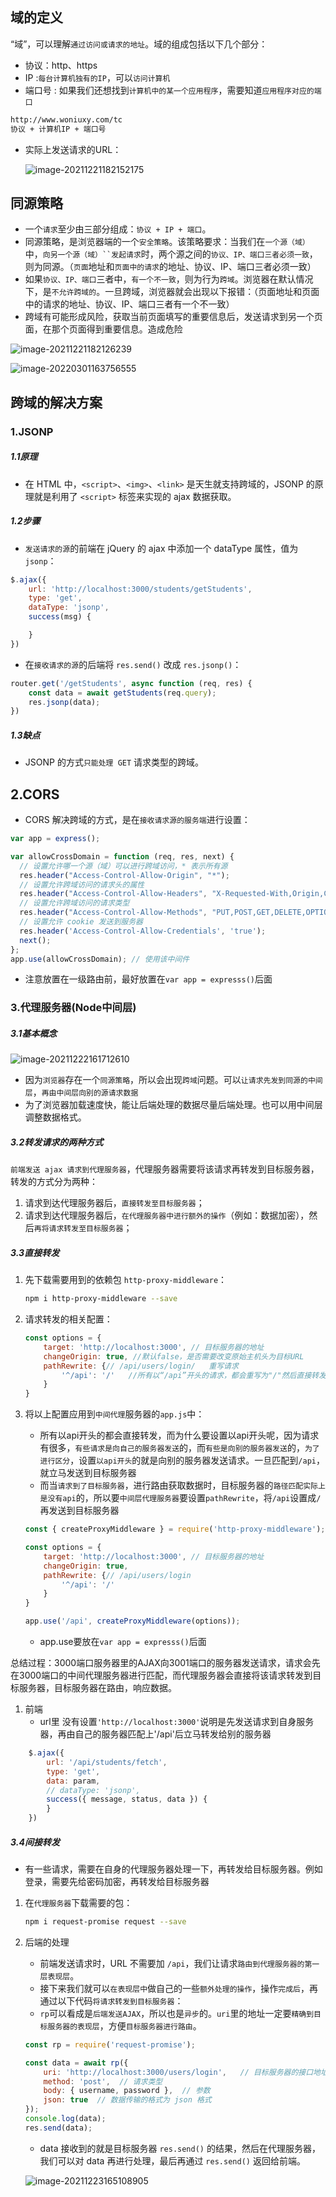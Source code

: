 ## 域的定义

“域”，可以理解`通过访问或请求的地址`。域的组成包括以下几个部分：

- 协议：http、https
- IP     :`每台计算机独有的IP`，可以`访问计算机`
- 端口号  : 如果我们还想找到`计算机中的某一个应用程序`，需要知道`应用程序对应的端口`

``` bash
http://www.woniuxy.com/tc
协议 + 计算机IP + 端口号
```

- 实际上发送请求的URL：

  ![image-20211221182152175](C:\Users\zayn\AppData\Roaming\Typora\typora-user-images\image-20211221182152175.png)

## 同源策略

- 一个`请求`至少由三部分组成：`协议 + IP + 端口`。
-  同源策略，是浏览器端的一个`安全策略`。该策略要求：当我们在`一个源（域）`中，`向另一个源（域）``发起请求`时，两个源之间的`协议、IP、端口三者必须一致`，则为同源。（`页面`地址和`页面中的请求`的地址、协议、IP、端口三者必须一致）
- 如果`协议、IP、端口`三者中，`有一个不一致`，则为行为`跨域`。浏览器在默认情况下，是`不允许跨域的`。一旦跨域，浏览器就会出现以下报错：（页面地址和页面中的请求的地址、协议、IP、端口三者有一个不一致）
- 跨域有可能形成风险，获取当前页面填写的重要信息后，发送请求到另一个页面，在那个页面得到重要信息。造成危险

![image-20211221182126239](C:\Users\zayn\AppData\Roaming\Typora\typora-user-images\image-20211221182126239.png)

![image-20220301163756555](C:\Users\zayn\AppData\Roaming\Typora\typora-user-images\image-20220301163756555.png)

## 跨域的解决方案

### 1.JSONP

##### 1.1原理

- 在 HTML 中，`<script>`、`<img>`、`<link>` 是天生就支持跨域的，JSONP 的原理就是利用了 `<script>` 标签来实现的 ajax 数据获取。

##### 1.2步骤

- `发送请求的源`的前端在 jQuery 的 ajax 中添加一个 dataType 属性，值为 `jsonp`：

``` javascript
$.ajax({
    url: 'http://localhost:3000/students/getStudents',
    type: 'get',
    dataType: 'jsonp',
    success(msg) {

    }
})
```

- 在`接收请求的源`的后端将 `res.send()` 改成 `res.jsonp()`：

``` javascript
router.get('/getStudents', async function (req, res) {
    const data = await getStudents(req.query);
    res.jsonp(data);
})
```

##### 1.3缺点

- JSONP 的方式`只能处理 GET` 请求类型的跨域。

## 2.CORS

- CORS 解决跨域的方式，是在`接收请求源的服务端`进行设置：

``` javascript
var app = express();

var allowCrossDomain = function (req, res, next) {
  // 设置允许哪一个源（域）可以进行跨域访问，* 表示所有源
  res.header("Access-Control-Allow-Origin", "*");
  // 设置允许跨域访问的请求头的属性
  res.header("Access-Control-Allow-Headers", "X-Requested-With,Origin,Content-Type,Accept,Authorization");
  // 设置允许跨域访问的请求类型
  res.header("Access-Control-Allow-Methods", "PUT,POST,GET,DELETE,OPTIONS");
  // 设置允许 cookie 发送到服务器 
  res.header('Access-Control-Allow-Credentials', 'true');
  next();
};
app.use(allowCrossDomain); // 使用该中间件
```

- 注意放置在一级路由前，最好放置在`var app = expresss()`后面

### 3.代理服务器(Node中间层)

##### 3.1基本概念

![image-20211222161712610](C:\Users\zayn\AppData\Roaming\Typora\typora-user-images\image-20211222161712610.png)

- 因为`浏览器`存在一个`同源策略`，所以会出现`跨域`问题。可以`让请求先发到同源的中间层`，`再由中间层向别的源请求数据`
- 为了浏览器加载速度快，能让后端处理的数据尽量后端处理。也可以用中间层调整数据格式。

##### 3.2转发请求的两种方式

`前端发送 ajax 请求到代理服务器`，代理服务器需要将该请求再转发到目标服务器，转发的方式分为两种：

1. 请求到达代理服务器后，`直接转发至目标服务器`；
2. 请求到达代理服务器后，`在代理服务器中进行额外的操作`（例如：数据加密），然后`再将请求转发至目标服务器`；

##### 3.3直接转发

1. 先下载需要用到的依赖包 `http-proxy-middleware`：

   ``` bash
   npm i http-proxy-middleware --save
   ```

   

2. 请求转发的相关配置：

   ``` javascript
   const options = {
       target: 'http://localhost:3000', // 目标服务器的地址
       changeOrigin: true, //默认false，是否需要改变原始主机头为目标URL
       pathRewrite: {// /api/users/login/   重写请求
           '^/api': '/'   //所有以“/api”开头的请求，都会重写为"/"然后直接转发，因为目标服务器路由没有api 
       }
   }
   ```

   

3. 将以上配置应用到`中间代理`服务器的`app.js`中：

   - 所有以api开头的都会直接转发，而为什么要设置以api开头呢，因为请求有很多，`有些请求是向自己的服务器发送`的，而`有些是向别的服务器发送`的，`为了进行区分`，设置`以api开头`的就是向别的服务器发送请求。一旦匹配到`/api`，就立马发送到目标服务器
   - 而当`请求到了目标服务器`，进行路由获取数据时，目标服务器的`路径匹配实际上是没有api`的，所以要`中间层代理服务器`要设置`pathRewrite`，将`/api`设置成`/`再发送到目标服务器

   ``` javascript
   const { createProxyMiddleware } = require('http-proxy-middleware');
   
   const options = {
       target: 'http://localhost:3000', // 目标服务器的地址
       changeOrigin: true,
       pathRewrite: {// /api/users/login
           '^/api': '/'
       }
   }
   
   app.use('/api', createProxyMiddleware(options));
   ```

   - app.use要放在`var app = expresss()`后面

​	总结过程：3000端口服务器里的AJAX向3001端口的服务器发送请求，请求会先在3000端口的中间代理服务器进行匹配，而代理服务器会直接将该请求转发到目标服务器，目标服务器在路由，响应数据。

1. 前端
   - url里 没有设置`'http://localhost:3000'`说明是先发送请求到自身服务器，再由自己的服务器匹配上'/api'后立马转发给别的服务器

``` javascript
    $.ajax({
        url: '/api/students/fetch',
        type: 'get',
        data: param,
        // dataType: 'jsonp',
        success({ message, status, data }) {
        }
    })
```

##### 3.4间接转发

- 有一些请求，需要在自身的代理服务器处理一下，再转发给目标服务器。例如登录，需要先给密码加密，再转发给目标服务器

1. 在`代理服务器`下载需要的包：

   ``` bash
   npm i request-promise request --save
   ```

   

2. 后端的处理

   - 前端发送请求时，URL 不需要加 `/api`，我们让请求`路由到代理服务器的第一层表现层`。
   - 接下来我们就可以`在表现层中`做自己的一些`额外处理的操作`，操作`完成后`，再通过以下代码`将请求转发到目标服务器`：
   - `rp`可以看成是`后端发送AJAX`，所以也是`异步`的。`uri`里的地址一定要`精确到目标服务器的表现层`，方便`目标服务器进行路由`。

   ``` javascript
   const rp = require('request-promise');
   
   const data = await rp({
       uri: 'http://localhost:3000/users/login',   // 目标服务器的接口地址
       method: 'post',  // 请求类型
       body: { username, password },  // 参数
       json: true  // 数据传输的格式为 json 格式
   });
   console.log(data);
   res.send(data);
   ```

   - data 接收到的就是目标服务器 `res.send()` 的结果，然后在代理服务器，我们可以对 data 再进行处理，最后再通过 `res.send()` 返回给前端。

   ![image-20211223165108905](C:\Users\zayn\AppData\Roaming\Typora\typora-user-images\image-20211223165108905.png)